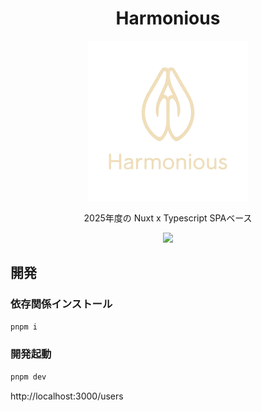 <div align="center">
    <h1>Harmonious</h1>
    <img src="./public/logo.webp" width="256" />
    <p>
    <div>2025年度の Nuxt x Typescript SPAベース</div>
    </p>
    <img src="https://img.shields.io/github/license/mashape/apistatus.svg" />
</div>

## 開発

### 依存関係インストール

```bash
pnpm i
```

### 開発起動

```bash
pnpm dev
```

http://localhost:3000/users

